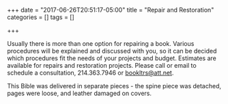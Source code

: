 +++
date = "2017-06-26T20:51:17-05:00"
title = "Repair and Restoration"
categories = []
tags = []

+++

Usually there is more than one option for repairing a book. Various procedures will be explained and discussed with you, so it can be decided which procedures fit the needs of your projects and budget. Estimates are available for repairs and restoration projects. Please call or email to schedule a consultation, 214.363.7946 or bookltrs@att.net.

This Bible was delivered in separate pieces - the spine piece was detached, pages were loose, and leather damaged on covers.

